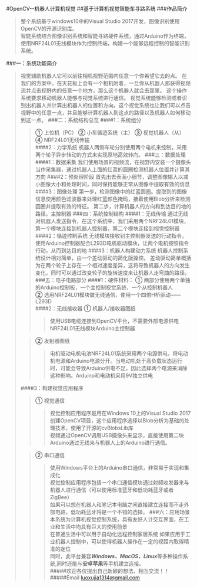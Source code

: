 #OpenCV--机器人计算机视觉
##基于计算机视觉智能车寻路系统
###作品简介
>整个系统基于windows10中的Visual Studio 2017开发，图像识别使用OpenCV的开源识别库。  
>智能系统结合图像识别系统和智能寻路硬件系统，通过Arduino作为终端，使用NRF24L01无线模块作为控制终端，构建一个能够远程控制的智能识别系统。

###一：系统功能简介  
>视觉辅助机器人它可以前往相机视野范围内任意一个你希望它去的点。 在我们的方案中，在天花板上会有一个相机附着，一旦你从机器人那获得视频流并点击视野内的任意一个地方，那么这个机器人就会去那里。 这个操作系统要求移动机器人能够与视觉系统进行通信。 视觉系统能够检测或者识别出机器人并计算出机器人的位置和方向。这个视觉系统也让我们可以点击视野中的任意一点，并且能够计算机器人到这点的路径以及机器人如何移动到这一点。
###二：系统结构总览
>####1：系统组分
>>**①** 上位机（PC） **②** 小车循迹系统（主） **③** 视觉机器人（从） **④** NRF24L01无线传输  
>####2：力学系统
>>机器人两侧车轮分别使用两个电机来控制，采用两个轮子异步转动的方式来实现原地高效转向。
###三：数据处理
>####1：数据采集
>我们使用场景的视频流，在视野内安装一个摄像头当作采集器，通过机器人上面的红蓝的圆圈检测机器人位置并计算其方向
>####2：预处理阶段
>首先出去表面小细节，调整图像输入以减小图像大小和处理时间，同时保持能够正常从图像中提取有效的信息
>####3：图像处理
第一步，检测图像中的红蓝圆圈。提取到的图像信息使用颜色滤波器来处理红蓝颜色掩码，接着使用Blob分析来检测圆圈并提取有效的特征。
第二步，计算机器人的方向和到达目的地的路径。主控制器
###四：系统控制结构
>####1：无线传输
>通过无线对机器人发送指令，在这个系统中，我们采用两个NRF24L01模块，第一个模块连接到机器人控制器，第二个模块连接到视觉控制器
>####2：循迹控制系统
>无线模块接收到主控制器发送的行动指令，使用Arduino控制器配合L293D电机驱动模块，让两个电机按照指令行动，从而到达目的地
>####3：机器人构建动力系统
>机器人控制系统设计相对简单，由一个差动驱动的简化版操控。 差动驱动简单概括为在两个轮子上存在一个相对速度差异，这将导致机器人的方向发生变化，同时可以通过改变轮子的旋转速度来让机器人走弯曲的路径。
###五：电子电路部分
>####1：硬件材料：
>>**①** 两部分使用两个单独的Arduino控制板，一个主控制视觉系统，一个从控制机器人  
>>**②** 选用NRF24L01模块做无线通信，使用一个四倍H桥驱动——L293D  
>####2：无线接收器
>>**①** 机器人/接收器图纸
>>>使用USB电缆连接到OpenCV平台，不需要外部电源供电NRF24L01无线模块Arduino主控制器
>
>>**②** 发射器图纸
>>>电机驱动电机电池NRF24L01系统采用两个电源供电，将电动机电源和Arduino电源分开。当电动机处于高负载状态运行时，可能会导致Arduino供电不足，因此选择两个电源来消除这种影响。Arduino和电动机采用9V独立供电
>
>####3：构建视觉应用程序
>>**①** 视觉通信  
>>>视觉控制应用程序是用在Windows 10上的Visual Studio 2017创建OpenCV项目，这个应用程序选择以Blob分析为基础的处理技术，使用了开源的cvBlobsLib库  
>视频通过OpenCV调用USB摄像头来显示，直接使用第二块Arduino通过无线来与机器人上的Arduino进行通信。  
> 
>>**②** 串口通信
>>>使用Windows平台上的Arduino串口通信，非常易于实现和集成化   
> 视觉控制应用程序包括一个串口通信模块通过射频收发器来与机器人进行通信（可以使用标准蓝牙和低功耗蓝牙或者ZigBee）  
> 如果可以想在机器人和笔记本电脑之间直接建立连接而不走外部电路，低功耗蓝牙将是一个不错的选择。 
###六：应用场景
>本系统为计算机视觉控制系统，具有友好人计交互界面，在工业和生活中均具有巨大的使用前景   
>在普通生活中可以用于自动化远程控制家居系统 如果应用于工业机器人控制中，可以使得机器人操作在一定的视距内取得精准的定位  
>同时，此平台兼容***Windows、MacOS、Linux***等多种操作系统,同时还能与**安卓苹果**等手机建立连接。  
#####欢迎各位提出自己新颖的想法、相互交流！！  
#####Email <luoxujia1314@gmail.com>

